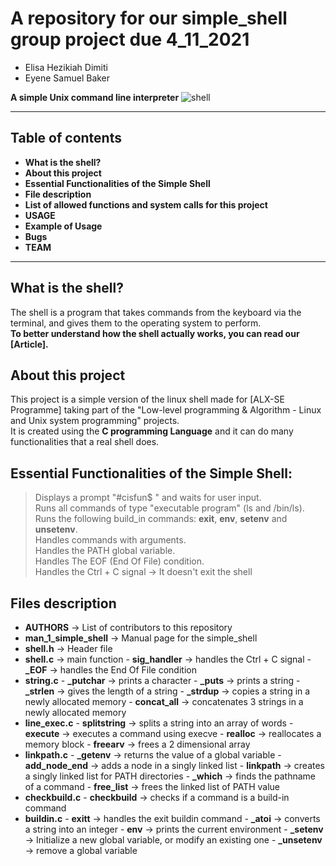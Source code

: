 # A repository for our simple_shell group project due 4_11_2021

* Elisa Hezikiah Dimiti
* Eyene Samuel Baker


**A simple Unix command line interpreter**
![shell](/shell.png)

****
## Table of contents
 - **What is the shell?**
 - **About this project**
 - **Essential Functionalities of the Simple Shell**
 - **File description**
 - **List of allowed functions and system calls for this project**
 - **USAGE**
 - **Example of Usage**
 - **Bugs**
 - **TEAM**
 ****

## What is the shell?
The shell is a program that takes commands from the keyboard via the terminal, and gives them to the operating system to perform.\
**To better understand how the shell actually works, you can read our [Article].**

## About this project
This project is a simple version of the linux shell made for [ALX-SE Programme] taking part of the "Low-level programming & Algorithm - Linux and Unix system programming" projects.\
It is created using the **C programming Language** and it can do many functionalities that a real shell does.

## Essential Functionalities of the Simple Shell:
> Displays a prompt "#cisfun$ " and waits for user input.\
> Runs all commands of type "executable program" (ls and /bin/ls).\
> Runs the following build_in commands: **exit**, **env**, **setenv** and **unsetenv**.\
> Handles commands with arguments.\
> Handles the PATH global variable.\
> Handles The EOF (End Of File) condition.\
> Handles the Ctrl + C signal -> It doesn't exit the shell
## Files description
 - **AUTHORS** -> List of contributors to this repository
 - **man_1_simple_shell** -> Manual page for the simple_shell
 - **shell.h** -> Header file
 - **shell.c** -> main function
        - **sig_handler** -> handles the Ctrl + C signal
        - **_EOF** -> handles the End Of File condition
 - **string.c**
        - **_putchar** -> prints a character
        - **_puts** -> prints a string
        - **_strlen** -> gives the length of a string
        - **_strdup** -> copies a string in a newly allocated memory
        - **concat_all** -> concatenates 3 strings in a newly allocated memory
 - **line_exec.c**
        - **splitstring** -> splits a string into an array of words
        - **execute** -> executes a command using execve
        - **realloc** -> reallocates a memory block
        - **freearv** -> frees a 2 dimensional array
 - **linkpath.c**
        - **_getenv** -> returns the value of a global variable
        - **add_node_end** -> adds a node in a singly linked list
        - **linkpath** -> creates a singly linked list for PATH directories
        - **_which** -> finds the pathname of a command
        - **free_list** -> frees the linked list of PATH value
 - **checkbuild.c**
        - **checkbuild** -> checks if a command is a build-in command
 - **buildin.c**
        - **exitt** -> handles the exit buildin command
        - **_atoi** -> converts a string into an integer
        - **env** -> prints the current environment
        - **_setenv** -> Initialize a new global variable, or modify an existing one
        - **_unsetenv** -> remove a global variable


